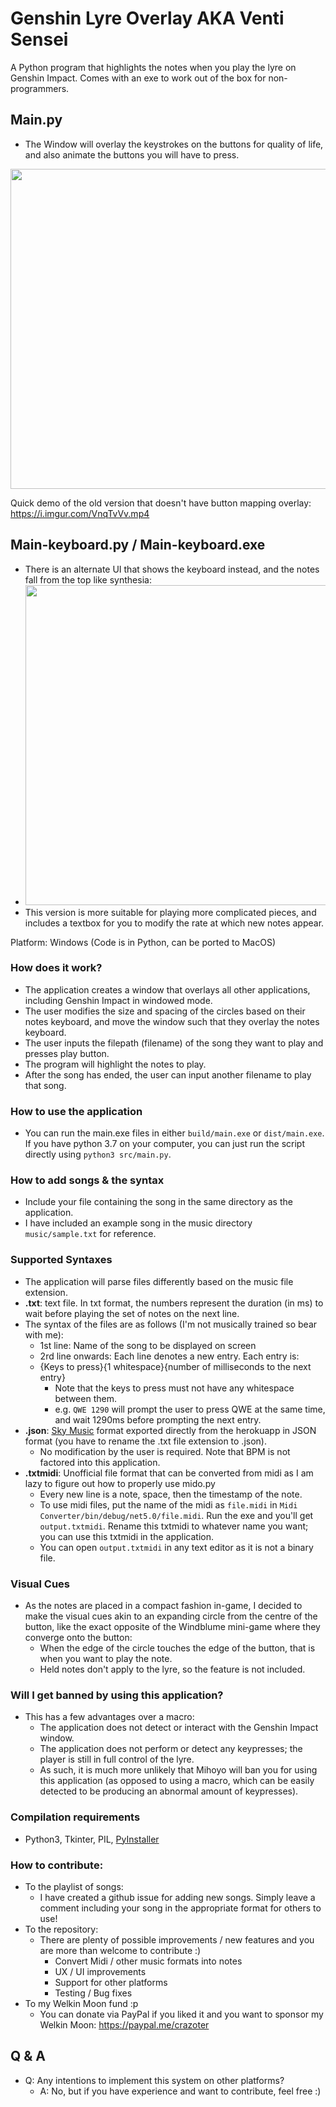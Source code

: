 # Genshin Lyre Overlay AKA Venti Sensei
A Python program that highlights the notes when you play the lyre on Genshin Impact. Comes with an exe to work out of the box for non-programmers.

## Main.py
* The Window will overlay the keystrokes on the buttons for quality of life, and also animate the buttons you will have to press.
<img src="https://cdn.discordapp.com/attachments/826031962074513408/826367978660167700/unknown.png" width="512">

Quick demo of the old version that doesn't have button mapping overlay: https://i.imgur.com/VnqTvVv.mp4

## Main-keyboard.py / Main-keyboard.exe
* There is an alternate UI that shows the keyboard instead, and the notes fall from the top like synthesia:
* <img src="https://imgur.com/pAHS72u.png" width="512">
* This version is more suitable for playing more complicated pieces, and includes a textbox for you to modify the rate at which new notes appear.

Platform: Windows (Code is in Python, can be ported to MacOS)

### How does it work?
* The application creates a window that overlays all other applications, including Genshin Impact in windowed mode.
* The user modifies the size and spacing of the circles based on their notes keyboard, and move the window such that they overlay the notes keyboard.
* The user inputs the filepath (filename) of the song they want to play and presses play button.
* The program will highlight the notes to play.
* After the song has ended, the user can input another filename to play that song.

### How to use the application
* You can run the main.exe files in either `build/main.exe` or `dist/main.exe`. If you have python 3.7 on your computer, you can just run the script directly using `python3 src/main.py`.

### How to add songs & the syntax
* Include your file containing the song in the same directory as the application.
* I have included an example song in the music directory `music/sample.txt` for reference.

### Supported Syntaxes
* The application will parse files differently based on the music file extension.
* **.txt**: text file. In txt format, the numbers represent the duration (in ms) to wait before playing the set of notes on the next line.
* The syntax of the files are as follows (I'm not musically trained so bear with me):
  * 1st line: Name of the song to be displayed on screen
  * 2rd line onwards: Each line denotes a new entry. Each entry is:
  * {Keys to press}{1 whitespace}{number of milliseconds to the next entry}
    * Note that the keys to press must not have any whitespace between them.
    * e.g. `QWE 1290` will prompt the user to press QWE at the same time, and wait 1290ms before prompting the next entry.
* **.json**: [Sky Music](https://sky-music.herokuapp.com/) format exported directly from the herokuapp in JSON format (you have to rename the .txt file extension to .json). 
  * No modification by the user is required. Note that BPM is not factored into this application.
* **.txtmidi**: Unofficial file format that can be converted from midi as I am lazy to figure out how to properly use mido.py
  * Every new line is a note, space, then the timestamp of the note.
  * To use midi files, put the name of the midi as `file.midi` in `Midi Converter/bin/debug/net5.0/file.midi`. Run the exe and you'll get `output.txtmidi`. Rename this txtmidi to whatever name you want; you can use this txtmidi in the application.
  * You can open `output.txtmidi` in any text editor as it is not a binary file.
### Visual Cues
* As the notes are placed in a compact fashion in-game, I decided to make the visual cues akin to an expanding circle from the centre of the button, like the exact opposite of the Windblume mini-game where they converge onto the button:
  * When the edge of the circle touches the edge of the button, that is when you want to play the note.
  * Held notes don't apply to the lyre, so the feature is not included.

### Will I get banned by using this application?
* This has a few advantages over a macro:
  * The application does not detect or interact with the Genshin Impact window.
  * The application does not perform or detect any keypresses; the player is still in full control of the lyre.
  * As such, it is much more unlikely that Mihoyo will ban you for using this application (as opposed to using a macro, which can be easily detected to be producing an abnormal amount of keypresses).

### Compilation requirements
* Python3, Tkinter, PIL, [PyInstaller](https://stackoverflow.com/questions/5458048/how-can-i-make-a-python-script-standalone-executable-to-run-without-any-dependen)

### How to contribute:
* To the playlist of songs:
  * I have created a github issue for adding new songs. Simply leave a comment including your song in the appropriate format for others to use!
* To the repository:
  * There are plenty of possible improvements / new features and you are more than welcome to contribute :)
    * Convert Midi / other music formats into notes
    * UX / UI improvements
    * Support for other platforms
    * Testing / Bug fixes
* To my Welkin Moon fund :p
  * You can donate via PayPal if you liked it and you want to sponsor my Welkin Moon: https://paypal.me/crazoter

## Q & A
* Q: Any intentions to implement this system on other platforms?
  * A: No, but if you have experience and want to contribute, feel free :)
